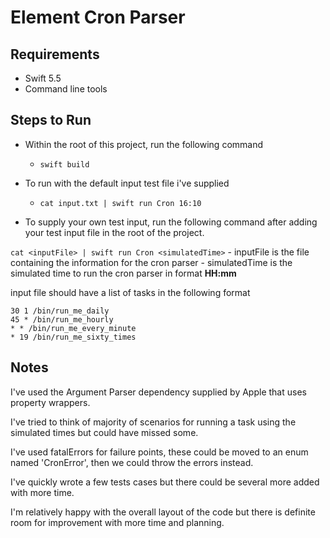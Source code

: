 # Element Cron Parser

## Requirements
- Swift 5.5
- Command line tools

## Steps to Run

- Within the root of this project, run the following command
    - `swift build`

- To run with the default input test file i've supplied
    - `cat input.txt | swift run Cron 16:10`

- To supply your own test input, run the following command after adding your test input file in the root of the project.

`cat <inputFile> | swift run Cron <simulatedTime>`
    - inputFile is the file containing the information for the cron parser
    - simulatedTime is the simulated time to run the cron parser in format **HH:mm**
    
input file should have a list of tasks in the following format

```
30 1 /bin/run_me_daily
45 * /bin/run_me_hourly
* * /bin/run_me_every_minute
* 19 /bin/run_me_sixty_times
``` 


## Notes

I've used the Argument Parser dependency supplied by Apple that uses property wrappers.

I've tried to think of majority of scenarios for running a task using the simulated times but could have missed some.

I've used fatalErrors for failure points, these could be moved to an enum named 'CronError', then we could throw the errors instead.

I've quickly wrote a few tests cases but there could be several more added with more time.

I'm relatively happy with the overall layout of the code but there is definite room for improvement with more time and planning.
